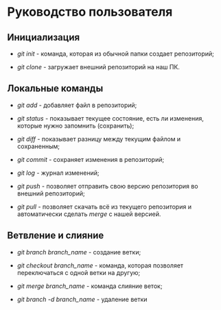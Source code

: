 # Руководство пользователя 
## Инициализация 

* *git init* - команда, которая из обычной папки создает репозиторий; 

* *git clone* - загружает внешний репозиторий на наш ПК. 

## Локальные команды 

* *git add* - добавляет файл в репозиторий; 

* *git status* - показывает текущее состояние, есть ли изменения, которые нужно запомнить (сохранить); 

* *git diff* - показывает разницу между текущим файлом и сохраненным; 

* *git commit* - сохраняет изменения в репозиторий; 

* *git log* - журнал изменений;

* *git push* - позволяет отправить свою версию репозитория во внешний репозиторий;

* *git pull* - позволяет скачать всё из текущего репозитория и автоматически сделать *merge* с нашей версией.

## Ветвление и слияние 

* *git branch branch_name* - создание ветки; 

* *git checkout branch_name* - команда, которая позволяет переключаться с одной ветки на другую; 

* *git merge branch_name* - команда слияние веток; 

* *git branch -d branch_name* - удаление ветки 